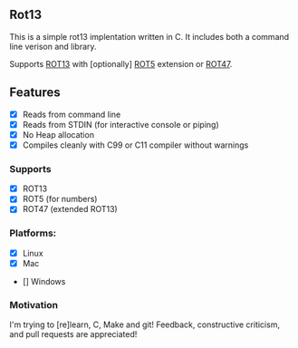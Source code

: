## Rot13

This is a simple rot13 implentation written in C.  It includes both a command line verison and library.

Supports [ROT13](http://en.wikipedia.org/wiki/ROT13) with [optionally] [ROT5](http://en.wikipedia.org/wiki/ROT13#Variants) extension or [ROT47](http://en.wikipedia.org/wiki/ROT13#Variants).


## Features
- [x] Reads from command line
- [x] Reads from STDIN (for interactive console or piping)
- [x] No Heap allocation
- [x] Compiles cleanly with C99 or C11 compiler without warnings

### Supports
- [x] ROT13
- [x] ROT5 (for numbers)
- [x] ROT47 (extended ROT13)

### Platforms:
- [x] Linux
- [x] Mac
- [] Windows

### Motivation
I'm trying to [re]learn, C, Make and git!  Feedback, constructive criticism, and pull requests are appreciated!


